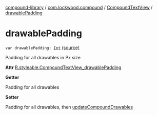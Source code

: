 [compound-library](../../index.md) / [com.lockwood.compound](../index.md) / [CompoundTextView](index.md) / [drawablePadding](./drawable-padding.md)

# drawablePadding

`var drawablePadding: `[`Int`](https://kotlinlang.org/api/latest/jvm/stdlib/kotlin/-int/index.html) [(source)](https://github.com/lndmflngs/compound-text-view/tree/master/compound-library/src/main/java/com/lockwood/compound/CompoundTextView.kt#L252)

Padding for all drawables in Px size

**Attr**
[R.styleable.CompoundTextView_drawablePadding](#)

**Getter**

Padding for all drawables

**Setter**

Padding for all drawables, then [updateCompoundDrawables](update-compound-drawables.md)

